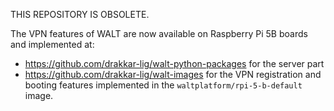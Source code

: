 THIS REPOSITORY IS OBSOLETE.

The VPN features of WALT are now available on Raspberry Pi 5B boards and implemented at:
* https://github.com/drakkar-lig/walt-python-packages for the server part
* https://github.com/drakkar-lig/walt-images for the VPN registration and booting features implemented in the `waltplatform/rpi-5-b-default` image.
